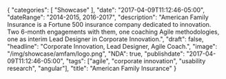 {
   "categories": [
      "Showcase"
   ],
   "date": "2017-04-09T11:12:46-05:00",
   "dateRange": "2014-2015, 2016-2017",
   "description": "American Family Insurance is a Fortune 500 insurance company dedicated to innovation. Two 6-month engagements with them, one coaching Agile methodologies, one as interim Lead Designer in Corporate Innovation.",
   "draft": false,
   "headline": "Corporate Innovation, Lead Designer, Agile Coach.",
   "image": "/img/showcase/amfam/logo.png",
   "NDA": true,
   "publishdate": "2017-04-09T11:12:46-05:00",
   "tags": ["agile", "corporate innovation", "usability research", "angular"],
   "title": "American Family Insurance"
}

